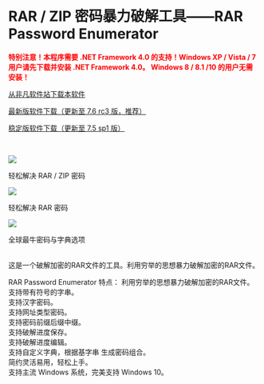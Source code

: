 # RAR / ZIP 密码暴力破解工具——RAR Password Enumerator

<b style="color: red">特别注意！本程序需要 .NET Framework 4.0 的支持！Windows XP / Vista / 7 用户请先下载并安装 .NET Framework 4.0。
Windows 8 / 8.1 /10 的用户无需安装！</b>
<br/>

<p style="align: center">
<a href="http://www.crsky.com/soft/28831.html">从非凡软件站下载本软件</a>
</p>
<p style="align: center">
<a href="https://pan.baidu.com/s/1FdpNoBSNImg9jwU42QZRHA">最新版软件下载（更新至 7.6 rc3 版，推荐）</a>
</p>
<p style="align: center">
<a href="https://pan.baidu.com/s/1hspfRa0">稳定版软件下载（更新至 7.5 sp1 版）</a>
</p>
<br/>

![](http://img2.ph.126.net/lizJkH5m6QthGeT98sjctw==/2606739759336366554.png)
<br/>
<p>轻松解决 RAR / ZIP 密码</p>

![](http://img2.ph.126.net/JLD1jsJZO1Njr4t5yxMvKQ==/6632427861584120606.png)
<br/>
<p>轻松解决 RAR 密码</p>

![](http://img0.ph.126.net/OmGttskns_oXDJ2qFfUiMw==/6632319009932971146.png)
<br/>
<p>全球最牛密码与字典选项</p>

<br/>
这是一个破解加密的RAR文件的工具。利用穷举的思想暴力破解加密的RAR文件。

RAR Password Enumerator 特点：
利用穷举的思想暴力破解加密的RAR文件。
<br/>
支持带有符号的字串。
<br/>
支持汉字密码。
<br/>
支持网址类型密码。
<br/>
支持密码前缀后缀中缀。
<br/>
支持破解进度保存。
<br/>
支持破解进度编辑。
<br/>
支持自定义字典，根据基字串 生成密码组合。
<br/>
简约灵活易用，轻松上手。
<br/>
支持主流 Windows 系统，完美支持 Windows 10。
<br/>
<br/>
